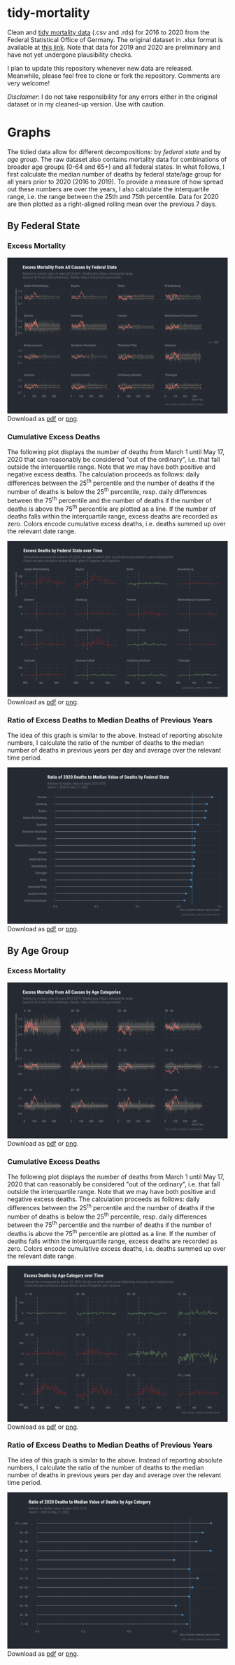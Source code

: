 # tidy-mortality

Clean and [tidy mortality data](data/tidy/) (.csv and .rds) for 2016 to 2020 from the Federal Statistical Office of Germany. The original dataset in .xlsx format is available at [this link](https://www.destatis.de/DE/Themen/Gesellschaft-Umwelt/Bevoelkerung/Sterbefaelle-Lebenserwartung/Tabellen/sonderauswertung-sterbefaelle.html?nn=209016). Note that data for 2019 and 2020 are preliminary and have not yet undergone plausibility checks.

I plan to update this repository whenever new data are released. Meanwhile, please feel free to clone or fork the repository. Comments are very welcome!

*Disclaimer*: I do not take responsibility for any errors either in the original dataset or in my cleaned-up version. Use with caution.

# Graphs

The tidied data allow for different decompositions: by *federal state* and by *age group*. The raw dataset also contains mortality data for combinations of broader age groups (0-64 and 65+) and all federal states. In what follows, I first calculate the median number of deaths by federal state/age group for all years prior to 2020 (2016 to 2019). To provide a measure of how spread out these numbers are over the years, I also calculate the interquartile range, i.e. the range between the 25th and 75th percentile. Data for 2020 are then plotted as a right-aligned rolling mean over the previous 7 days.

## By Federal State

### Excess Mortality

![Excess Mortality by Federal State Relative to Median of 2016 to 2019](graphs/excess_mortality_state_median.png)
Download as [pdf](graphs/excess_mortality_state_median.pdf) or [png](graphs/excess_mortality_state_median.png).

### Cumulative Excess Deaths

The following plot displays the number of deaths from March 1 until May 17, 2020 that can reasonably be considered "out of the ordinary", i.e. that fall outside the interquartile range. Note that we may have both positive and negative excess deaths. The calculation proceeds as follows: daily differences between the 25<sup>th</sup> percentile and the number of deaths if the number of deaths is below the 25<sup>th</sup> percentile, resp. daily differences between the 75<sup>th</sup> percentile and the number of deaths if the number of deaths is above the 75<sup>th</sup> percentile are plotted as a line. If the number of deaths falls within the interquartile range, excess deaths are recorded as zero. Colors encode cumulative excess deaths, i.e. deaths summed up over the relevant date range.

![Excess Deaths by Federal State over Time](graphs/excess_deaths_time_state.png)
Download as [pdf](graphs/excess_deaths_time_state.pdf) or [png](graphs/excess_deaths_time_state.png).

### Ratio of Excess Deaths to Median Deaths of Previous Years

The idea of this graph is similar to the above. Instead of reporting absolute numbers, I calculate the ratio of the number of deaths to the median number of deaths in previous years per day and average over the relevant time period.

![Ratio of Deaths by Federal State Relative to Median of 2016 to 2019](graphs/ratio_excess_mortality_state_median.png)
Download as [pdf](graphs/ratio_excess_mortality_state_median.pdf) or [png](graphs/ratio_excess_mortality_state_median.png).

## By Age Group

### Excess Mortality

![Excess Mortality by Age Group Relative to Median of 2016 to 2019](graphs/excess_mortality_age_median.png)
Download as [pdf](graphs/excess_mortality_age_median.pdf) or [png](graphs/excess_mortality_age_median.png).

### Cumulative Excess Deaths

The following plot displays the number of deaths from March 1 until May 17, 2020 that can reasonably be considered "out of the ordinary", i.e. that fall outside the interquartile range. Note that we may have both positive and negative excess deaths. The calculation proceeds as follows: daily differences between the 25<sup>th</sup> percentile and the number of deaths if the number of deaths is below the 25<sup>th</sup> percentile, resp. daily differences between the 75<sup>th</sup> percentile and the number of deaths if the number of deaths is above the 75<sup>th</sup> percentile are plotted as a line. If the number of deaths falls within the interquartile range, excess deaths are recorded as zero. Colors encode cumulative excess deaths, i.e. deaths summed up over the relevant date range.

![Excess Deaths by Age Category over Time](graphs/excess_deaths_time_age.png)
Download as [pdf](graphs/excess_deaths_time_age.pdf) or [png](graphs/excess_deaths_time_age.png).

### Ratio of Excess Deaths to Median Deaths of Previous Years

The idea of this graph is similar to the above. Instead of reporting absolute numbers, I calculate the ratio of the number of deaths to the median number of deaths in previous years per day and average over the relevant time period.

![Ratio of Deaths by Age Group Relative to Median of 2016 to 2019](graphs/ratio_excess_mortality_age_median.png)
Download as [pdf](graphs/ratio_excess_mortality_age_median.pdf) or [png](graphs/ratio_excess_mortality_age_median.png).